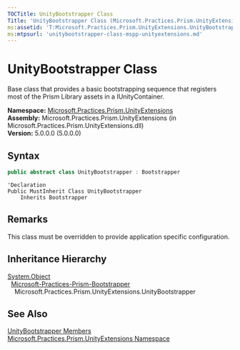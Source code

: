 ```yaml
---
TOCTitle: UnityBootstrapper Class
Title: 'UnityBootstrapper Class (Microsoft.Practices.Prism.UnityExtensions)'
ms:assetid: 'T:Microsoft.Practices.Prism.UnityExtensions.UnityBootstrapper'
ms:mtpsurl: 'unitybootstrapper-class-mspp-unityextensions.md'
---
```


# UnityBootstrapper Class

Base class that provides a basic bootstrapping sequence that registers most of the Prism Library assets in a IUnityContainer.

**Namespace:** [Microsoft.Practices.Prism.UnityExtensions](/patterns-practices/reference/mspp-unityextensions-namespace)  
**Assembly:** Microsoft.Practices.Prism.UnityExtensions (in Microsoft.Practices.Prism.UnityExtensions.dll)  
**Version:** 5.0.0.0 (5.0.0.0)

## Syntax
```C#
public abstract class UnityBootstrapper : Bootstrapper
```
```VB
'Declaration
Public MustInherit Class UnityBootstrapper
	Inherits Bootstrapper
```

## Remarks

 This class must be overridden to provide application specific configuration.

## Inheritance Hierarchy

[System.Object](http://msdn.microsoft.com/en-us/library/e5kfa45b)  
  [Microsoft-Practices-Prism-Bootstrapper](/patterns-practices/reference/bootstrapper-class-mspp)  
    Microsoft.Practices.Prism.UnityExtensions.UnityBootstrapper

## See Also

[UnityBootstrapper Members](/patterns-practices/reference/unitybootstrapper-members-mspp-unityextensions)  
[Microsoft.Practices.Prism.UnityExtensions Namespace](/patterns-practices/reference/mspp-mspp-unityextensions-namespace-namespace)  